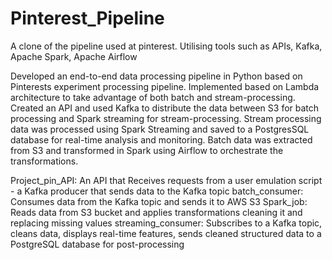 # Pinterest_Pipeline
A clone of the pipeline used at pinterest. Utilising tools such as APIs, Kafka, Apache Spark, Apache Airflow

Developed an end-to-end data processing pipeline in Python based on Pinterests experiment processing pipeline. 
Implemented based on Lambda architecture to take advantage of both batch and stream-processing.
Created an API and used Kafka to distribute the data between S3 for batch processing and Spark streaming for stream-processing.
Stream processing data was processed using Spark Streaming and saved to a PostgresSQL database for real-time analysis and monitoring. 
Batch data was extracted from S3 and transformed in Spark using Airflow to orchestrate the transformations.


Project_pin_API: An API that Receives requests from a user emulation script - a Kafka producer that sends data to the Kafka topic
batch_consumer: Consumes data from the Kafka topic and sends it to AWS S3
Spark_job: Reads data from S3 bucket and applies transformations cleaning it and replacing missing values
streaming_consumer: Subscribes to a Kafka topic, cleans data, displays real-time features, sends cleaned structured data to a PostgreSQL database for post-processing

